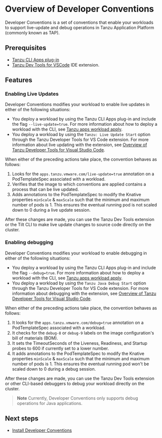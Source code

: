 # Overview of Developer Conventions

Developer Conventions is a set of conventions that enable your workloads to support live-update
and debug operations in Tanzu Application Platform (commonly known as TAP).

## Prerequisites

- [Tanzu CLI Apps plug-in](../cli-plugins/apps/overview.hbs.md)
- [Tanzu Dev Tools for VSCode](../vscode-extension/about.md) IDE extension.

## <a id='features'></a>Features

### <a id='enable-live-updates'></a>Enabling Live Updates

Developer Conventions modifies your workload to enable live updates in either of the following situations:

- You deploy a workload by using the Tanzu CLI Apps plug-in and include the flag `--live-update=true`.
  For more information about how to deploy a workload with the CLI, see
  [Tanzu apps workload apply](../cli-plugins/apps/reference/workload-create-apply.hbs.md).
- You deploy a workload by using the `Tanzu: Live Update Start` option through the
Tanzu Developer Tools for VS Code extension. For more information about live updating with the
extension, see [Overview of Tanzu Developer Tools for Visual Studio Code](../vscode-extension/about.md).

When either of the preceding actions take place, the convention behaves as follows:

1. Looks for the `apps.tanzu.vmware.com/live-update=true` annotation on a PodTemplateSpec associated
   with a workload.
2. Verifies that the image to which conventions are applied contains a process that can be live updated.
3. Adds annotations to the PodTemplateSpec to modify the Knative properties `minScale` & `maxScale`
   such that the minimum and maximum number of pods is 1.
   This ensures the eventual running pod is not scaled down to 0 during a live update session.

After these changes are made, you can use the Tanzu Dev Tools extension
or the Tilt CLI to make live update changes to source code directly on the cluster.

### <a id='enable-debug'></a>Enabling debugging

Developer Conventions modifies your workload to enable debugging in either of the following situations:

- You deploy a workload by using the Tanzu CLI Apps plug-in and include the flag `--debug=true`.
  For more information about how to deploy a workload with the CLI, see
  [Tanzu apps workload apply](../cli-plugins/apps/reference/workload-create-apply.hbs.md).
- You deploy a workload by using the `Tanzu Java Debug Start` option through the
  Tanzu Developer Tools for VS Code extension. For more information about debugging with the extension,
  see [Overview of Tanzu Developer Tools for Visual Studio Code](../vscode-extension/about.md).

When either of the preceding actions take place, the convention behaves as follows:

1. It looks for the `apps.tanzu.vmware.com/debug=true` annotation on a PodTemplateSpec associated with
   a workload.
2. It checks for the `debug-8` or `debug-9` labels on the image configuration's bill of materials (BOM).
3. It sets the TimeoutSeconds of the Liveness, Readiness, and Startup probes to 600 if currently set
   to a lower number.
4. It adds annotations to the PodTemplateSpec to modify the Knative properties `minScale` & `maxScale`
   such that the minimum and maximum number of pods is 1.
   This ensures the eventual running pod won't be scaled down to 0 during a debug session.

After these changes are made, you can use the Tanzu Dev Tools extension or other CLI-based debuggers
to debug your workload directly on the cluster.

> **Note** Currently, Developer Conventions only supports debug operations for Java applications.

## <a id='next-steps'></a> Next steps

- [Install Developer Conventions](install-dev-conventions.md)

